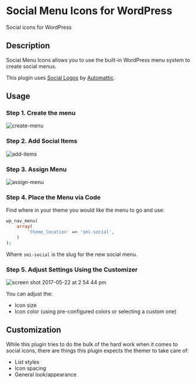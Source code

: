 # Social Menu Icons for WordPress

Social icons for WordPress

## Description 

Social Menu Icons allows you to use the built-in WordPress menu system to create social menus.

This plugin uses <a href="https://github.com/Automattic/social-logos">Social Logos</a> by <a href="https://github.com/Automattic">Automattic</a>.

## Usage

### Step 1. Create the menu

![create-menu](https://cloud.githubusercontent.com/assets/636521/26325511/ca46e742-3efc-11e7-832e-7e8d8fab4137.gif)

### Step 2. Add Social Items

![add-items](https://cloud.githubusercontent.com/assets/636521/26325584/1c5215de-3efd-11e7-8751-6a91d986eb3a.gif)

### Step 3. Assign Menu

![assign-menu](https://cloud.githubusercontent.com/assets/636521/26325638/56489628-3efd-11e7-9475-37c2a7371d16.gif)

### Step 4. Place the Menu via Code

Find where in your theme you would like the menu to go and use:

```php
wp_nav_menu( 
	array( 
		'theme_location' => 'smi-social',
	)
);
```

Where ```smi-social``` is the slug for the new social menu. 

### Step 5. Adjust Settings Using the Customizer

![screen shot 2017-05-22 at 2 54 44 pm](https://cloud.githubusercontent.com/assets/636521/26325937/a108a4a4-3efe-11e7-8f5b-cc66586404b9.png)

You can adjust the:
* Icon size
* Icon color (using pre-configured colors or selecting a custom one)

## Customization 

While this plugin tries to do the bulk of the hard work when it comes to social icons, there are things this plugin expects the themer to take care of:

* List styles 
* Icon spacing
* General look/appearance 

